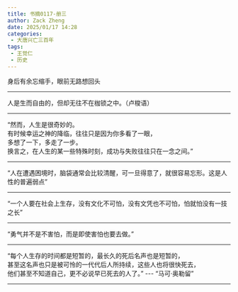 ```yaml
---
title: 书摘0117-册三
author: Zack Zheng
date: 2025/01/17 14:28
categories:
 - 大唐兴亡三百年
tags:
 - 王觉仁
 - 历史
---
```


身后有余忘缩手，眼前无路想回头     

------------------------- 

人是生而自由的，但却无往不在枷锁之中。（卢梭语）     


-------------------------


“然而，人生是很奇妙的。     
有时候幸运之神的降临，往往只是因为你多看了一眼，     
多想了一下，多走了一步。      
换言之，在人生的某一些特殊时刻，成功与失败往往只在一念之间。”    

-------------------------

“人在遭遇困境时，脑袋通常会比较清醒，可一旦得意了，就很容易忘形。这是人性的普遍弱点”      

-------------------------

“一个人要在社会上生存，没有文化不可怕，没有文凭也不可怕，怕就怕没有一技之长”         

-------------------------

“勇气并不是不害怕，而是即使害怕也要去做。”       

-------------------------

“每个人生存的时间都是短暂的，最长久的死后名声也是短暂的，      
甚至这名声也只是被可怜的一代代后人所持续，这些人也将很快死去，       
他们甚至不知道自己，更不必说早已死去的人了。”    --- “马可·奥勒留”          

-------------------------

